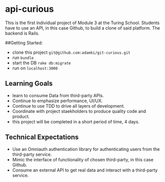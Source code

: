 # api-curious

This is the first individual project of Module 3 at the Turing School. Students have to use an API, in this case Github, to build a clone of said platform.
The backend is Rails.

##Getting Started:
* clone this project `git@github.com:adamki/git-curious.git`
* run `bundle`
* start the DB `rake db:migrate`
* run on `localhost:3000`

## Learning Goals
* learn to consume Data from third-party APIs.
* Continue to emphasize performance, UI/UX.
* Continue to use TDD to drive all layers of development.
* Coordinate with project staekholders to produce quality code and product.
* this project will be completed in a short period of time, 4 days.

## Technical Expectations
* Use an Omniauth authentication library for authenticating users from the third-party service.
* Mimic the interface of functionality of chosen third-party, in this case Github.
* Consume an external API to get real data and interact with a third-party service.
